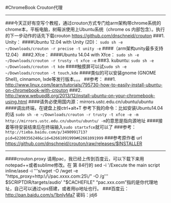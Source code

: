#ChromeBook Crouton代理
****
###今天正好有空写个教程，通过crouton方式专门给arm架构带chrome系统的chrome本，平板电脑，树莓派使用上Ubuntu系统（chrome os 内部包含）。执行的下一步动作的话先下载crouton https://github.com/dnschneid/crouton
###1. Unity：
####Ubuntu 12.04 with Unity (2D)：
`sudo sh -e ~/Downloads/crouton -r precise -t unity -e`
####（arm架构unity最多支持12.04）
###2.Xfce：
####Ubuntu 14.04 with Xfce：
`sudo sh -e ~/Downloads/crouton -r trusty -t xfce -e`
###3. kubuntu:  `sudo sh -e ~/Downloads/crouton -t kde` 
####触摸屏可以试`sudo sh -e ~/Downloads/crouton -t touch,kde`
####类似的可以安装gnome (GNOME Shell), cinnamon, lxde等发行版本。。。
##参考：
###1. http://www.linux.com/learn/tutorials/795730-how-to-easily-install-ubuntu-on-chromebook-with-crouton
###2. http://www.webupd8.org/2013/12/install-ubuntu-on-your-chromebook-using.html
####请务必使用国内源：mirrors.ustc.edu.cn/ubuntu/ubuntu
####调出终端，在键盘上按ctrl+alt+T 参考下我的命令：比如安装Ubuntu14.04的话 `sudo sh -e ~/Downloads/crouton -r trusty -t xfce -e -m http://mirrors.ustc.edu.cn/ubuntu/ubuntu/
-m`的意思是指向源地址
####接着等待安装结束后在终端输入`sudo startxfce`就可以了
###参考：`http://tieba.baidu.com/p/3490991713?pid=62200356240&cid=62661091999#62661091999`
###参考原作者 url https://github.com/dnschneid/crouton/raw/releases/$INSTALLER
***
####crouton.proxy 请用pac，我已经上传到百度云，可以下载下来用notepad++或者sublime修改。在 第 84行的 sed -i '/Execute the main script inline/ased -i '\''s/wget -O /wget -e "https_proxy=http:\\/\\/pac.xxxx.com:25\\/" -O /g'\'' $SCRIPTDIR/targets/audio' "$CACHEFILE" “pac.xxx.com”指的是你代理地址，自己可以通过vps搭建，或者用ip地址也行。
###百度云：http://pan.baidu.com/s/1bnIyMa7 密码：jdj6
